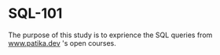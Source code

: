# SQL-101
The purpose of this study is to exprience the SQL queries from www.patika.dev 's open courses.
